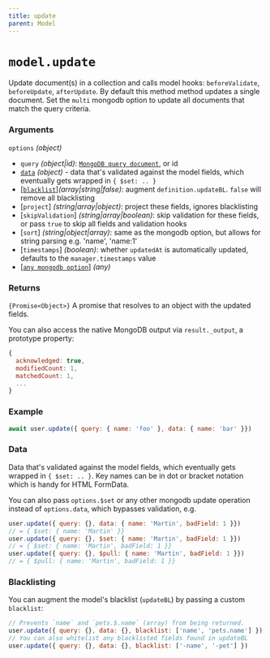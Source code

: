 ```yaml
---
title: update
parent: Model
---
```


# `model.update`

Update document(s) in a collection and calls model hooks: `beforeValidate`,  `beforeUpdate`,  `afterUpdate`. By default this method method updates a single document. Set the `multi` mongodb option to update all documents that match the query criteria.

### Arguments

`options` *(object)*

- `query` *(object\|id)*: [`MongoDB query document`](https://www.mongodb.com/docs/v5.0/tutorial/query-documents/), or id
- [`data`](#data) *(object)* - data that's validated against the model fields, which eventually gets wrapped in `{ $set: .. }`
- [[`blacklist`](#blacklisting)]*(array\|string\|false)*: augment `definition.updateBL`. `false` will remove all blacklisting
- [`project`] *(string\|array\|object)*: project these fields, ignores blacklisting
- [`skipValidation`] *(string\|array\|boolean)*:  skip validation for these fields, or pass `true` to skip all fields and validation hooks
- [`sort`] *(string\|object\|array)*: same as the mongodb option, but  allows for string parsing e.g. 'name', 'name:1'
- [`timestamps`] *(boolean)*: whether `updatedAt` is automatically updated, defaults to the `manager.timestamps` value
- [[`any mongodb option`](https://mongodb.github.io/node-mongodb-native/5.9/classes/Collection.html#updateMany)] *(any)*

### Returns

`{Promise<Object>}` A promise that resolves to an object with the updated fields.
 
You can also access the native MongoDB output via `result._output`, a prototype property:
```js
{
  acknowledged: true,
  modifiedCount: 1,
  matchedCount: 1,
  ...
}
```

### Example

```js
await user.update({ query: { name: 'foo' }, data: { name: 'bar' }})
```

### Data

Data that's validated against the model fields, which eventually gets wrapped in `{ $set: .. }`. Key names can be in dot or bracket notation which is handy for HTML FormData.

You can also pass `options.$set` or any other mongodb update operation instead of `options.data`, which bypasses validation, e.g.

```js
user.update({ query: {}, data: { name: 'Martin', badField: 1 }})
// = { $set: { name: 'Martin' }}
user.update({ query: {}, $set: { name: 'Martin', badField: 1 }})
// = { $set: { name: 'Martin', badField: 1 }}
user.update({ query: {}, $pull: { name: 'Martin', badField: 1 }})
// = { $pull: { name: 'Martin', badField: 1 }}
```

### Blacklisting

You can augment the model's blacklist (`updateBL`) by passing a custom `blacklist`:

```js
// Prevents `name` and `pets.$.name` (array) from being returned.
user.update({ query: {}, data: {}, blacklist: ['name', 'pets.name'] })
// You can also whitelist any blacklisted fields found in updateBL
user.update({ query: {}, data: {}, blacklist: ['-name', '-pet'] })
